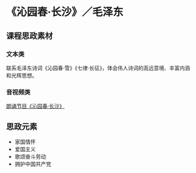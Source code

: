 # 《沁园春·长沙》／毛泽东

## 课程思政素材

### 文本类

联系毛泽东诗词《沁园春·雪》《七律·长征》，体会伟人诗词的高远意境、丰富内涵和光辉思想。

### 音视频类

[朗诵节目《沁园春·长沙》](https://tv.cctv.com/2018/05/12/VIDE6zFbg7uBZox8DPY88T0T180512.shtml)

## 思政元素

- 家国情怀
- 爱国主义
- 歌颂奋斗劳动
- 拥护中国共产党
